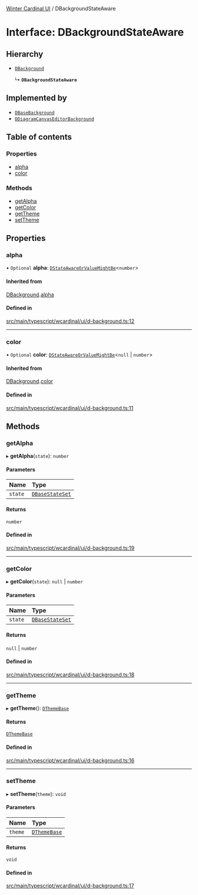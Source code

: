[Winter Cardinal UI](../README.md) / DBackgroundStateAware

# Interface: DBackgroundStateAware

## Hierarchy

- [`DBackground`](DBackground.md)

  ↳ **`DBackgroundStateAware`**

## Implemented by

- [`DBaseBackground`](../classes/DBaseBackground.md)
- [`DDiagramCanvasEditorBackground`](../classes/DDiagramCanvasEditorBackground.md)

## Table of contents

### Properties

- [alpha](DBackgroundStateAware.md#alpha)
- [color](DBackgroundStateAware.md#color)

### Methods

- [getAlpha](DBackgroundStateAware.md#getalpha)
- [getColor](DBackgroundStateAware.md#getcolor)
- [getTheme](DBackgroundStateAware.md#gettheme)
- [setTheme](DBackgroundStateAware.md#settheme)

## Properties

### alpha

• `Optional` **alpha**: [`DStateAwareOrValueMightBe`](../README.md#dstateawareorvaluemightbe)<`number`\>

#### Inherited from

[DBackground](DBackground.md).[alpha](DBackground.md#alpha)

#### Defined in

[src/main/typescript/wcardinal/ui/d-background.ts:12](https://github.com/winter-cardinal/winter-cardinal-ui/blob/v0.154.0/src/main/typescript/wcardinal/ui/d-background.ts#L12)

___

### color

• `Optional` **color**: [`DStateAwareOrValueMightBe`](../README.md#dstateawareorvaluemightbe)<``null`` \| `number`\>

#### Inherited from

[DBackground](DBackground.md).[color](DBackground.md#color)

#### Defined in

[src/main/typescript/wcardinal/ui/d-background.ts:11](https://github.com/winter-cardinal/winter-cardinal-ui/blob/v0.154.0/src/main/typescript/wcardinal/ui/d-background.ts#L11)

## Methods

### getAlpha

▸ **getAlpha**(`state`): `number`

#### Parameters

| Name | Type |
| :------ | :------ |
| `state` | [`DBaseStateSet`](DBaseStateSet.md) |

#### Returns

`number`

#### Defined in

[src/main/typescript/wcardinal/ui/d-background.ts:19](https://github.com/winter-cardinal/winter-cardinal-ui/blob/v0.154.0/src/main/typescript/wcardinal/ui/d-background.ts#L19)

___

### getColor

▸ **getColor**(`state`): ``null`` \| `number`

#### Parameters

| Name | Type |
| :------ | :------ |
| `state` | [`DBaseStateSet`](DBaseStateSet.md) |

#### Returns

``null`` \| `number`

#### Defined in

[src/main/typescript/wcardinal/ui/d-background.ts:18](https://github.com/winter-cardinal/winter-cardinal-ui/blob/v0.154.0/src/main/typescript/wcardinal/ui/d-background.ts#L18)

___

### getTheme

▸ **getTheme**(): [`DThemeBase`](DThemeBase.md)

#### Returns

[`DThemeBase`](DThemeBase.md)

#### Defined in

[src/main/typescript/wcardinal/ui/d-background.ts:16](https://github.com/winter-cardinal/winter-cardinal-ui/blob/v0.154.0/src/main/typescript/wcardinal/ui/d-background.ts#L16)

___

### setTheme

▸ **setTheme**(`theme`): `void`

#### Parameters

| Name | Type |
| :------ | :------ |
| `theme` | [`DThemeBase`](DThemeBase.md) |

#### Returns

`void`

#### Defined in

[src/main/typescript/wcardinal/ui/d-background.ts:17](https://github.com/winter-cardinal/winter-cardinal-ui/blob/v0.154.0/src/main/typescript/wcardinal/ui/d-background.ts#L17)
